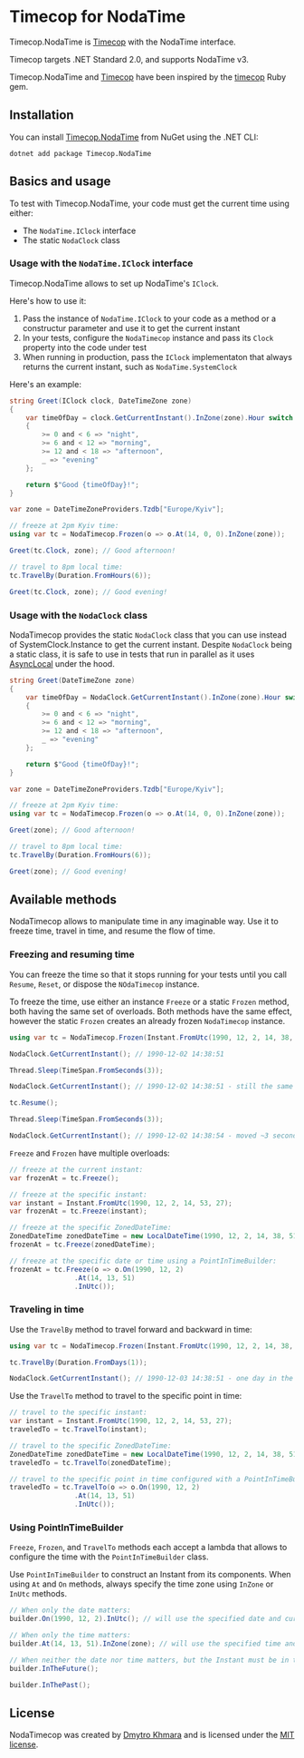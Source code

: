 # Timecop for NodaTime

Timecop.NodaTime is [Timecop](https://github.com/timecop-net/Timecop) with the NodaTime interface.

Timecop targets .NET Standard 2.0, and supports NodaTime v3.

Timecop.NodaTime and [Timecop](https://github.com/timecop-net/Timecop) have been inspired by the [timecop](https://github.com/travisjeffery/timecop) Ruby gem.

## Installation

You can install [Timecop.NodaTime](https://www.nuget.org/packages/Timecop.NodaTime/) from NuGet using the .NET CLI:

```
dotnet add package Timecop.NodaTime
```

## Basics and usage

To test with Timecop.NodaTime, your code must get the current time using either:
- The `NodaTime.IClock` interface
- The static `NodaClock` class

### Usage with the `NodaTime.IClock` interface

Timecop.NodaTime allows to set up NodaTime's `IClock`.

Here's how to use it:
1. Pass the instance of `NodaTime.IClock` to your code as a method or a constructur parameter and use it to get the current instant
1. In your tests, configure the `NodaTimecop` instance and pass its `Clock` property into the code under test
1. When running in production, pass the `IClock` implementaton that always returns the current instant, such as `NodaTime.SystemClock`

Here's an example:

```csharp
string Greet(IClock clock, DateTimeZone zone)
{
    var timeOfDay = clock.GetCurrentInstant().InZone(zone).Hour switch
    {
        >= 0 and < 6 => "night",
        >= 6 and < 12 => "morning",
        >= 12 and < 18 => "afternoon",
        _ => "evening"
    };

    return $"Good {timeOfDay}!";
}

var zone = DateTimeZoneProviders.Tzdb["Europe/Kyiv"];

// freeze at 2pm Kyiv time:
using var tc = NodaTimecop.Frozen(o => o.At(14, 0, 0).InZone(zone));

Greet(tc.Clock, zone); // Good afternoon!

// travel to 8pm local time:
tc.TravelBy(Duration.FromHours(6));

Greet(tc.Clock, zone); // Good evening!
```

### Usage with the `NodaClock` class

NodaTimecop provides the static `NodaClock` class that you can use instead of SystemClock.Instance to get the current instant. Despite `NodaClock` being a static class, it is safe to use in tests that run in parallel as it uses [AsyncLocal](https://learn.microsoft.com/en-us/dotnet/api/system.threading.asynclocal-1) under the hood.

```csharp
string Greet(DateTimeZone zone)
{
    var timeOfDay = NodaClock.GetCurrentInstant().InZone(zone).Hour switch // Use NodaClock instead of SystemClock.Instance
    {
        >= 0 and < 6 => "night",
        >= 6 and < 12 => "morning",
        >= 12 and < 18 => "afternoon",
        _ => "evening"
    };

    return $"Good {timeOfDay}!";
}

var zone = DateTimeZoneProviders.Tzdb["Europe/Kyiv"];

// freeze at 2pm Kyiv time:
using var tc = NodaTimecop.Frozen(o => o.At(14, 0, 0).InZone(zone));

Greet(zone); // Good afternoon!

// travel to 8pm local time:
tc.TravelBy(Duration.FromHours(6));

Greet(zone); // Good evening!
```

## Available methods

NodaTimecop allows to manipulate time in any imaginable way. Use it to freeze time, travel in time, and resume the flow of time.

### Freezing and resuming time

You can freeze the time so that it stops running for your tests until you call `Resume`, `Reset`, or dispose the `NOdaTimecop` instance.

To freeze the time, use either an instance `Freeze` or a static `Frozen` method, both having the same set of overloads. Both methods have the same effect, however the static `Frozen` creates an already frozen `NodaTimecop` instance.

```csharp
using var tc = NodaTimecop.Frozen(Instant.FromUtc(1990, 12, 2, 14, 38, 51));

NodaClock.GetCurrentInstant(); // 1990-12-02 14:38:51

Thread.Sleep(TimeSpan.FromSeconds(3));

NodaClock.GetCurrentInstant(); // 1990-12-02 14:38:51 - still the same value

tc.Resume();

Thread.Sleep(TimeSpan.FromSeconds(3));

NodaClock.GetCurrentInstant(); // 1990-12-02 14:38:54 - moved ~3 seconds forward
```

`Freeze` and `Frozen` have multiple overloads:

```csharp
// freeze at the current instant:
var frozenAt = tc.Freeze();

// freeze at the specific instant:
var instant = Instant.FromUtc(1990, 12, 2, 14, 53, 27);
var frozenAt = tc.Freeze(instant);

// freeze at the specific ZonedDateTime:
ZonedDateTime zonedDateTime = new LocalDateTime(1990, 12, 2, 14, 38, 51).InUtc();
frozenAt = tc.Freeze(zonedDateTime);

// freeze at the specific date or time using a PointInTimeBuilder:
frozenAt = tc.Freeze(o => o.On(1990, 12, 2)
                .At(14, 13, 51)
                .InUtc());
```

### Traveling in time

Use the `TravelBy` method to travel forward and backward in time:

```csharp
using var tc = NodaTimecop.Frozen(Instant.FromUtc(1990, 12, 2, 14, 38, 51));

tc.TravelBy(Duration.FromDays(1));

NodaClock.GetCurrentInstant(); // 1990-12-03 14:38:51 - one day in the future
```

Use the `TravelTo` method to travel to the specific point in time:

```csharp
// travel to the specific instant:
var instant = Instant.FromUtc(1990, 12, 2, 14, 53, 27);
traveledTo = tc.TravelTo(instant);

// travel to the specific ZonedDateTime:
ZonedDateTime zonedDateTime = new LocalDateTime(1990, 12, 2, 14, 38, 51).InUtc();
traveledTo = tc.TravelTo(zonedDateTime);

// travel to the specific point in time configured with a PointInTimeBuilder:
traveledTo = tc.TravelTo(o => o.On(1990, 12, 2)
                .At(14, 13, 51)
                .InUtc());
```

### Using PointInTimeBuilder

`Freeze`, `Frozen`, and `TravelTo` methods each accept a lambda that allows to configure the time with the `PointInTimeBuilder` class.

Use `PointInTimeBuilder` to construct an Instant from its components. When using `At` and `On` methods, always specify the time zone using `InZone` or `InUtc` methods.

```csharp
// When only the date matters:
builder.On(1990, 12, 2).InUtc(); // will use the specified date and current time

// When only the time matters:
builder.At(14, 13, 51).InZone(zone); // will use the specified time and current date

// When neither the date nor time matters, but the Instant must be in the future or in the past:
builder.InTheFuture();

builder.InThePast();
```

## License

NodaTimecop was created by [Dmytro Khmara](https://dmytrokhmara.com) and is licensed under the [MIT license](LICENSE.txt).